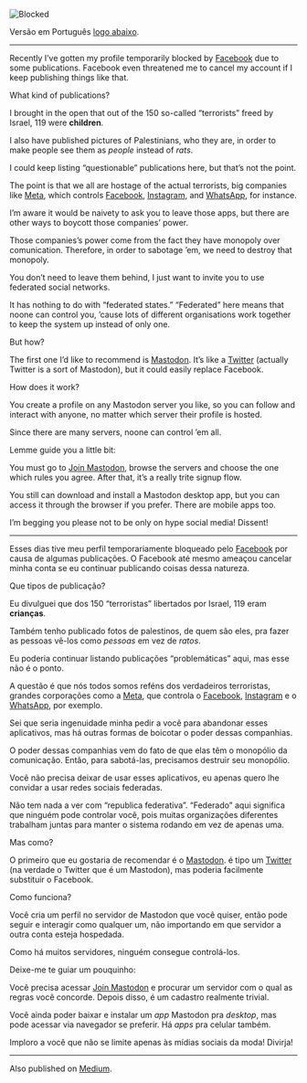 ![Blocked](//cacilhas.info/img/facebook-block.jpg)

Versão em Português [logo abaixo](#pt).

* * *

Recently I’ve gotten my profile temporarily blocked by [Facebook](https://www.facebook.com/) due to some publications. Facebook even threatened me to cancel my account if I keep publishing things like that.

What kind of publications?

I brought in the open that out of the 150 so-called “terrorists” freed by Israel, 119 were **children**.

I also have published pictures of Palestinians, who they are, in order to make people see them as _people_ instead of _rats_.

I could keep listing “questionable” publications here, but that’s not the point.

The point is that we all are hostage of the actual terrorists, big companies like [Meta](https://www.meta.com/), which controls [Facebook](https://www.facebook.com/), [Instagram](https://www.instagram.com/), and [WhatsApp](https://www.whatsapp.com/), for instance.

I’m aware it would be naivety to ask you to leave those apps, but there are other ways to boycott those companies’ power.

Those companies’s power come from the fact they have monopoly over comunication. Therefore, in order to sabotage ’em, we need to destroy that monopoly.

You don’t need to leave them behind, I just want to invite you to use federated social networks.

It has nothing to do with “federated states.” “Federated” here means that noone can control you, ’cause lots of different organisations work together to keep the system up instead of only one.

But how?

The first one I’d like to recommend is [Mastodon](https://mastodon.social/). It’s like a [Twitter](https://twitter.com/) (actually Twitter is a sort of Mastodon), but it could easily replace Facebook.

How does it work?

You create a profile on any Mastodon server you like, so you can follow and interact with anyone, no matter which server their profile is hosted.

Since there are many servers, noone can control ’em all.

Lemme guide you a little bit:

You must go to [Join Mastodon](https://joinmastodon.org/), browse the servers and choose the one which rules you agree. After that, it’s a really trite signup flow.

You still can download and install a Mastodon desktop app, but you can access it through the browser if you prefer. There are mobile apps too.

I’m begging you please not to be only on hype social media! Dissent!

* * *

Esses dias tive meu perfil temporariamente bloqueado pelo [Facebook](https://www.facebook.com/) por causa de algumas publicações. O Facebook até mesmo ameaçou cancelar minha conta se eu continuar publicando coisas dessa natureza.

Que tipos de publicação?

Eu divulguei que dos 150 “terroristas” libertados por Israel, 119 eram **crianças**.

Também tenho publicado fotos de palestinos, de quem são eles, pra fazer as pessoas vê-los como _pessoas_ em vez de _ratos_.

Eu poderia continuar listando publicações “problemáticas” aqui, mas esse não é o ponto.

A questão é que nós todos somos reféns dos verdadeiros terroristas, grandes corporações como a [Meta](https://www.meta.com/), que controla o [Facebook](https://www.facebook.com/), [Instagram](https://www.instagram.com/) e o [WhatsApp](https://www.whatsapp.com/), por exemplo.

Sei que seria ingenuidade minha pedir a você para abandonar esses aplicativos, mas há outras formas de boicotar o poder dessas companhias.

O poder dessas companhias vem do fato de que elas têm o monopólio da comunicação. Então, para sabotá-las, precisamos destruir seu monopólio.

Você não precisa deixar de usar esses aplicativos, eu apenas quero lhe convidar a usar redes sociais federadas.

Não tem nada a ver com “republica federativa”. “Federado” aqui significa que ninguém pode controlar você, pois muitas organizações diferentes trabalham juntas para manter o sistema rodando em vez de apenas uma.

Mas como?

O primeiro que eu gostaria de recomendar é o [Mastodon](https://mastodon.social/). é tipo um [Twitter](https://twitter.com/) (na verdade o Twitter que é um Mastodon), mas poderia facilmente substituir o Facebook.

Como funciona?

Você cria um perfil no servidor de Mastodon que você quiser, então pode seguir e interagir como qualquer um, não importando em que servidor a outra conta esteja hospedada.

Como há muitos servidores, ninguém consegue controlá-los.

Deixe-me te guiar um pouquinho:

Você precisa acessar [Join Mastodon](https://joinmastodon.org/) e procurar um servidor com o qual as regras você concorde. Depois disso, é um cadastro realmente trivial.

Você ainda poder baixar e instalar um _app_ Mastodon pra _desktop_, mas pode acessar via navegador se preferir. Há _apps_ pra celular também.

Imploro a você que não se limite apenas às mídias sociais da moda! Divirja!

* * *

Also published on [Medium](https://cacilhas.medium.com/manifest-against-big-techs-and-an-invitation-582676ba9422).